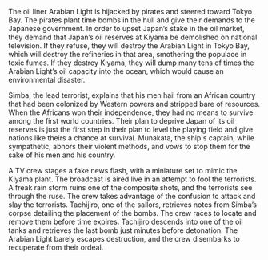 The oil liner Arabian Light is hijacked by pirates and steered toward Tokyo Bay. The pirates plant time bombs in the hull and give their demands to the Japanese government. In order to upset Japan’s stake in the oil market, they demand that Japan’s oil reserves at Kiyama be demolished on national television. If they refuse, they will destroy the Arabian Light in Tokyo Bay, which will destroy the refineries in that area, smothering the populace in toxic fumes. If they destroy Kiyama, they will dump many tens of times the Arabian Light’s oil capacity into the ocean, which would cause an environmental disaster.

Simba, the lead terrorist, explains that his men hail from an African country that had been colonized by Western powers and stripped bare of resources. When the Africans won their independence, they had no means to survive among the first world countries. Their plan to deprive Japan of its oil reserves is just the first step in their plan to level the playing field and give nations like theirs a chance at survival. Munakata, the ship's captain, while sympathetic, abhors their violent methods, and vows to stop them for the sake of his men and his country.

A TV crew stages a fake news flash, with a miniature set to mimic the Kiyama plant. The broadcast is aired live in an attempt to fool the terrorists. A freak rain storm ruins one of the composite shots, and the terrorists see through the ruse. The crew takes advantage of the confusion to attack and slay the terrorists. Tachijiro, one of the sailors, retrieves notes from Simba’s corpse detailing the placement of the bombs. The crew races to locate and remove them before time expires. Tachijiro descends into one of the oil tanks and retrieves the last bomb just minutes before detonation. The Arabian Light barely escapes destruction, and the crew disembarks to recuperate from their ordeal.